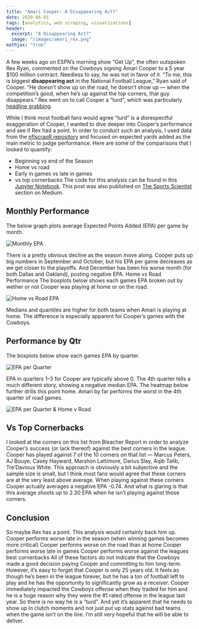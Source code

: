 ```yaml
---
title: "Amari Cooper: A Disappearing Act?"
date: 2020-06-01
tags: [analytics, web scraping, visualizations]
header:
  excerpt: "A Disappearing Act?"
  image: "/images/amari_rex.png"
mathjax: "true"
---
```


A few weeks ago on ESPN’s morning show “Get Up”, the often outspoken Rex Ryan, commented on the Cowboys signing Amari Cooper to a 5 year $100 million contract. Needless to say, he was not in favor of it.
“To me, this is biggest **disappearing act** in the National Football League,” Ryan said of Cooper. “He doesn’t show up on the road, he doesn’t show up — when the competition’s good, when he’s up against the top corners, that guy disappears.”
Rex went on to call Cooper a “turd”, which was particularly [headline grabbing](https://sports.yahoo.com/rex-ryan-goes-too-far-calls-amari-cooper-a-turd-154836759.html).

While I think most football fans would agree “turd” is a disrespectful exaggeration of Cooper, I wanted to dive deeper into Cooper’s performance and see if Rex had a point. In order to conduct such an analysis, I used data from the [nflscrapR repository](https://github.com/ryurko/nflscrapR-data) and focused on expected yards added as the main metric to judge performance. Here are some of the comparisons that I looked to quantify:
* Beginning vs end of the Season
* Home vs road
* Early in games vs late in games
* vs top cornerbacks
The code for this analysis can be found in this [Jupyter Notebook](https://github.com/mtodisco10/amari/blob/master/Amari_EDA.ipynb).
This post was also published on [The Sports Scientist](https://medium.com/the-sports-scientist/amari-cooper-a-disappearing-act-13856d15dd9a) section on Medium.

## Monthly Performance
The below graph plots average Expected Points Added (EPA) per game by month.

<img src="{{ site.url }}{{ site.baseurl }}/images/output_10_1.png" alt="Monthly EPA">


There is a pretty obvious decline as the season move along. Cooper puts up big numbers in September and October, but his EPA per game decreases as we get closer to the playoffs. And December has been his worse month (for both Dallas and Oakland), posting negative EPA.
Home vs Road Performance
The boxplots below shows each games EPA broken out by wether or not Cooper was playing at home or on the road.

<img src="{{ site.url }}{{ site.baseurl }}/images/output_12_1.png" alt="Home vs Road EPA">

Medians and quantiles are higher for both teams when Amari is playing at home. The difference is especially apparent for Cooper’s games with the Cowboys.
## Performance by Qtr
The boxplots below show each games EPA by quarter.

<img src="{{ site.url }}{{ site.baseurl }}/images/output_14_1.png" alt="EPA per Quarter">

EPA in quarters 1–3 for Cooper are typically above 0. The 4th quarter tells a much different story, showing a negative median EPA.
The heatmap below further drills this point home. Amari by far performs the worst in the 4th quarter of road games.



<img src="{{ site.url }}{{ site.baseurl }}/images/output_16_1.png" alt="EPA per Quarter & Home v Road">


## Vs Top Cornerbacks
I looked at the corners on this list from Bleacher Report in order to analyze Cooper’s success (or lack thereof) against the best corners in the league. Cooper has played against 7 of the 10 corners on that list — Marcus Peters, AJ Bouye, Casey Hayward, Marshon Lattimore, Darius Slay, Aqib Talib, Tre’Davious White. This approach is obviously a bit subjective and the sample size is small, but I think most fans would agree that these corners are at the very least above average.
When playing against these corners Cooper actually averages a negative EPA -0.74. And what is glaring is that this average shoots up to 2.30 EPA when he isn’t playing against those corners.

## Conclusion
So maybe Rex has a point. This analysis would certainly back him up.
Cooper performs worse late in the season (when winning games becomes more critical)
Cooper performs worse on the road than at home
Cooper performs worse late in games
Cooper performs worse against the leagues best cornerbacks
All of these factors do not indicate that the Cowboys made a good decision paying Cooper and committing to him long-term. However, it’s easy to forget that Cooper is only 25 years old. It feels as though he’s been in the league forever, but he has a ton of football left to play and he has the opportunity to significantly grow as a receiver. Cooper immediately impacted the Cowboys offense when they traded for him and he is a huge reason why they were the #1 rated offense in the league last year. So there is no way he is a “turd”. And yet it’s apparent that he needs to show up in clutch moments and not just put up stats against bad teams when the game isn’t on the line. I’m still very hopeful that he will be able to deliver.
